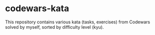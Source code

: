 # codewars-kata
This repository contains various kata (tasks, exercises) from Codewars solved by myself, sorted by difficulty level (kyu).
